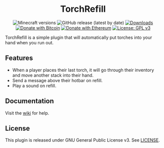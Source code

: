 <h1 align="center">TorchRefill</h1>

<p align="center">
	<img src="https://img.shields.io/badge/Minecraft-1.9--1.19-orange" alt="Minecraft versions">
	<img src="https://img.shields.io/github/v/release/hyperdefined/TorchRefill" alt="GitHub release (latest by date)">
	<a href="https://github.com/hyperdefined/TorchRefill/releases"><img src="https://img.shields.io/github/downloads/hyperdefined/TorchRefill/total?logo=github" alt="Downloads"></a>
	<a href="https://en.cryptobadges.io/donate/1F29aNKQzci3ga5LDcHHawYzFPXvELTFoL"><img src="https://en.cryptobadges.io/badge/micro/1F29aNKQzci3ga5LDcHHawYzFPXvELTFoL" alt="Donate with Bitcoin"></a>
	<a href="https://en.cryptobadges.io/donate/0x0f58B66993a315dbCc102b4276298B5Ff8895F41"><img src="https://en.cryptobadges.io/badge/micro/0x0f58B66993a315dbCc102b4276298B5Ff8895F41" alt="Donate with Ethereum"></a>
	<a href="https://www.gnu.org/licenses/gpl-3.0"><img src="https://img.shields.io/badge/License-GPLv3-blue.svg" alt="License: GPL v3"></a>
</p>

TorchRefill is a simple plugin that will automatically put torches into your hand when you run out.

## Features
* When a player places their last torch, it will go through their inventory and move another stack into their hand.
* Send a message above their hotbar on refill.
* Play a sound on refill.

## Documentation
Visit the [wiki](https://github.com/hyperdefined/TorchRefill/wiki) for help.

## License
This plugin is released under GNU General Public License v3. See [LICENSE](https://github.com/hyperdefined/TorchRefill/blob/master/LICENSE).
